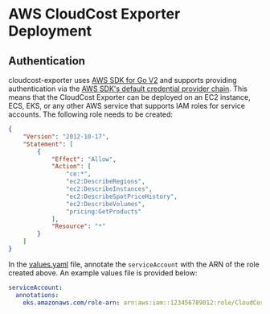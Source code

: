 # AWS CloudCost Exporter Deployment

## Authentication

cloudcost-exporter uses [AWS SDK for Go V2](https://docs.aws.amazon.com/sdk-for-go/v2/developer-guide/getting-started.html) and supports providing authentication via the [AWS SDK's default credential provider chain](https://docs.aws.amazon.com/sdk-for-go/v2/developer-guide/security_iam_service-with-iam.html).
This means that the CloudCost Exporter can be deployed on an EC2 instance, ECS, EKS, or any other AWS service that supports IAM roles for service accounts.
The following role needs to be created:

```json
{
    "Version": "2012-10-17",
    "Statement": [
        {
            "Effect": "Allow",
            "Action": [
                "ce:*",
                "ec2:DescribeRegions",
                "ec2:DescribeInstances",
                "ec2:DescribeSpotPriceHistory",
                "ec2:DescribeVolumes",
                "pricing:GetProducts"
            ],
            "Resource": "*"
        }
    ]
}
```

In the [values.yaml](../../../deploy/helm/cloudcost-exporter/values.yaml) file, annotate the `serviceAccount` with the ARN of the role created above.
An example values file is provided below:

```yaml
serviceAccount:
  annotations:
    eks.amazonaws.com/role-arn: arn:aws:iam::123456789012:role/CloudCostExporterRole
```
